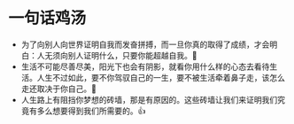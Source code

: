 # 一句话鸡汤
- 为了向别人向世界证明自我而发奋拼搏，而一旦你真的取得了成绩，才会明白：人无须向别人证明什么，只要你能超越自我。:muscle:
- 生活不可能尽善尽美，阳光下也会有阴影，就看你用什么样的心态去看待生活。人生不过如此，要不你驾驭自己的一生，要不被生活牵着鼻子走，该怎么走还取决于你自己。:running:
- 人生路上有阻挡你梦想的砖墙，那是有原因的。这些砖墙让我们来证明我们究竟有多么想要得到我们所需要的。:+1: